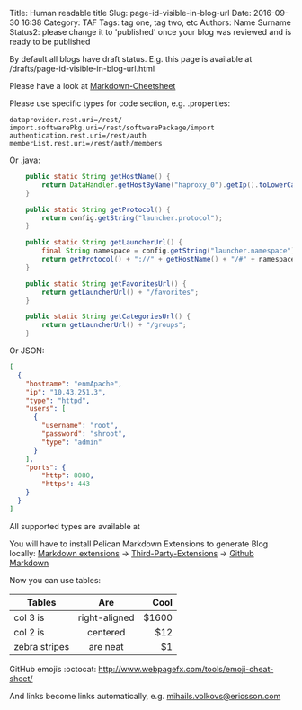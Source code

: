Title: Human readable title
Slug: page-id-visible-in-blog-url
Date: 2016-09-30 16:38
Category: TAF
Tags: tag one, tag two, etc
Authors: Name Surname
Status2: please change it to 'published' once your blog was reviewed and is ready to be published

By default all blogs have draft status. E.g. this page is available at <blog URL>/drafts/page-id-visible-in-blog-url.html

Please have a look at [Markdown-Cheetsheet](https://github.com/adam-p/markdown-here/wiki/Markdown-Cheatsheet)

Please use specific types for code section, e.g. .properties:
 
```properties
dataprovider.rest.uri=/rest/
import.softwarePkg.uri=/rest/softwarePackage/import
authentication.rest.uri=/rest/auth
memberList.rest.uri=/rest/auth/members
```

Or .java:
```java
    public static String getHostName() {
        return DataHandler.getHostByName("haproxy_0").getIp().toLowerCase();
    }

    public static String getProtocol() {
        return config.getString("launcher.protocol");
    }

    public static String getLauncherUrl() {
        final String namespace = config.getString("launcher.namespace");
        return getProtocol() + "://" + getHostName() + "/#" + namespace;
    }

    public static String getFavoritesUrl() {
        return getLauncherUrl() + "/favorites";
    }

    public static String getCategoriesUrl() {
        return getLauncherUrl() + "/groups";
    }
```

Or JSON:
```json
[
  {
    "hostname": "enmApache",
    "ip": "10.43.251.3",
    "type": "httpd",
    "users": [
      {
        "username": "root",
        "password": "shroot",
        "type": "admin"
      }
    ],
    "ports": {
        "http": 8080,
        "https": 443
    }
  }
]
```

All supported types are available at 

You will have to install Pelican Markdown Extensions to generate Blog locally:
[Markdown extensions](http://pythonhosted.org/Markdown/extensions/) -> [Third-Party-Extensions](https://github.com/waylan/Python-Markdown/wiki/Third-Party-Extensions) -> [Github Markdown](http://facelessuser.github.io/pymdown-extensions/extensions/github/)

Now you can use tables:

| Tables        | Are           | Cool  |
| ------------- |:-------------:| -----:|
| col 3 is      | right-aligned | $1600 |
| col 2 is      | centered      |   $12 |
| zebra stripes | are neat      |    $1 |


GitHub emojis :octocat: http://www.webpagefx.com/tools/emoji-cheat-sheet/

And links become links automatically, e.g. mihails.volkovs@ericsson.com
